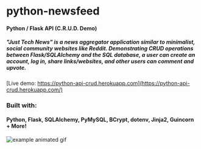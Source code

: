 # python-newsfeed

#### Python / Flask API (C.R.U.D. Demo)

##### "Just Tech News" is a news aggregator application similar to minimalist, social community websites like Reddit. Demonstrating CRUD operations between Flask/SQLAlchemy and the SQL database, a user can create an account, log in, share links/websites, and other users can comment and upvote.

[Live demo: https://python-api-crud.herokuapp.com](https://python-api-crud.herokuapp.com/)

### Built with:

#### Python, Flask, SQLAlchemy, PyMySQL, BCrypt, dotenv, Jinja2, Guincorn + More!

![example animated gif](./example.gif)
